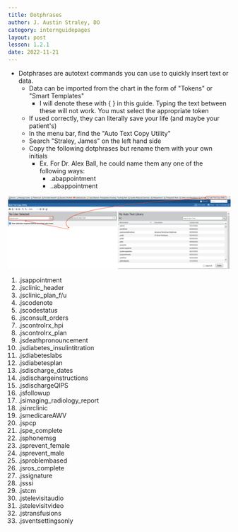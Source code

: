 ```yaml
---
title: Dotphrases
author: J. Austin Straley, DO
category: internguidepages
layout: post
lesson: 1.2.1
date: 2022-11-21
---
```


- Dotphrases are autotext commands you can use to quickly insert text or data.
    - Data can be imported from the chart in the form of "Tokens" or "Smart Templates"
		- I will denote these with { } in this guide. Typing the text between these will not work. You must select the appropriate token
	- If used correctly, they can literally save your life (and maybe your patient's)
	- In the menu bar, find the "Auto Text Copy Utility"
	- Search "Straley, James" on the left hand side
	- Copy the following dotphrases but rename them with your own initials
		- Ex. For Dr. Alex Ball, he could name them any one of the following ways:
            - .abappointment
            - ..abappointment

![Shortcut 1.1](/assets/images/internguidepages/1.2/1.2.2-picture1.png)

1. .jsappointment
2. .jsclinic_header
3. .jsclinic_plan_f/u
4. .jscodenote
5. .jscodestatus
6. .jsconsult_orders
7. .jscontrolrx_hpi
8. .jscontrolrx_plan
9. .jsdeathpronouncement
10. .jsdiabetes_insulintitration
11. .jsdiabeteslabs
12. .jsdiabetesplan
13. .jsdischarge_dates
14. .jsdischargeinstructions
15. .jsdischargeQIPS
16. .jsfollowup
17. .jsimaging_radiology_report
18. .jsinrclinic
19. .jsmedicareAWV
20. .jspcp
21. .jspe_complete
22. .jsphonemsg
23. .jsprevent_female
24. .jsprevent_male
25. .jsproblembased
26. .jsros_complete
27. .jssignature
28. .jsssi
29. .jstcm
30. .jstelevisitaudio
31. .jstelevisitvideo
32. .jstransfusions
33. .jsventsettingsonly
